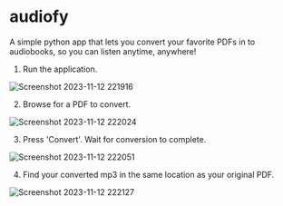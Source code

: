 # audiofy
A simple python app that lets you convert your favorite PDFs in to audiobooks, so you can listen anytime, anywhere!

1. Run the application.

![Screenshot 2023-11-12 221916](https://github.com/Kiddie22/audiofy/assets/65882072/b8ebd4d3-6419-4656-ac15-6e51f7edd43f)

2. Browse for a PDF to convert.

![Screenshot 2023-11-12 222024](https://github.com/Kiddie22/audiofy/assets/65882072/8808e843-8724-4aa1-b897-b3986c752b95)

3. Press 'Convert'. Wait for conversion to complete.

![Screenshot 2023-11-12 222051](https://github.com/Kiddie22/audiofy/assets/65882072/6beca330-9a9e-40fb-ac11-689424eacdb1)

4. Find your converted mp3 in the same location as your original PDF.

![Screenshot 2023-11-12 222127](https://github.com/Kiddie22/audiofy/assets/65882072/cd3037c3-263a-412c-b338-a5b305ae2374)
